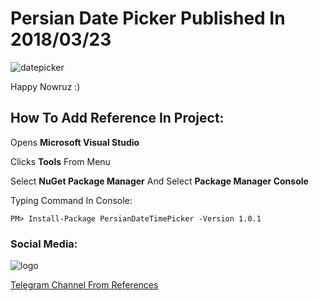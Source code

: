 # Persian Date Picker Published In 2018/03/23
![datepicker](https://user-images.githubusercontent.com/18450054/37837482-f32bcc92-2ed2-11e8-969a-2a98ecf6505a.png)

Happy Nowruz :)

## How To Add Reference In Project:

Opens **Microsoft Visual Studio**

Clicks **Tools** From Menu

Select **NuGet Package Manager** And Select **Package Manager Console**

Typing Command In Console:

```
PM> Install-Package PersianDateTimePicker -Version 1.0.1  
```

### Social Media:
![logo](https://www.freepnglogos.com/uploads/telegram-logo-11.png)

[Telegram Channel From References](https://t.me/PublicReference)

